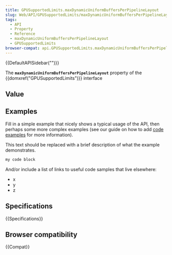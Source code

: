 ```yaml
---
title: GPUSupportedLimits.maxDynamicUniformBuffersPerPipelineLayout
slug: Web/API/GPUSupportedLimits/maxDynamicUniformBuffersPerPipelineLayout
tags:
  - API
  - Property
  - Reference
  - maxDynamicUniformBuffersPerPipelineLayout
  - GPUSupportedLimits
browser-compat: api.GPUSupportedLimits.maxDynamicUniformBuffersPerPipelineLayout
---
```

{{DefaultAPISidebar("")}}

The **`maxDynamicUniformBuffersPerPipelineLayout`** property of the {{domxref("GPUSupportedLimits")}} interface 

## Value



## Examples

Fill in a simple example that nicely shows a typical usage of the API, then perhaps some more complex examples (see our guide on how to add [code examples](/en-US/docs/MDN/Contribute/Structures/Code_examples) for more information).

This text should be replaced with a brief description of what the example demonstrates.

```js
my code block
```

And/or include a list of links to useful code samples that live elsewhere:

*   x
*   y
*   z

## Specifications

{{Specifications}}

## Browser compatibility

{{Compat}}


